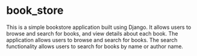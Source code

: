 # book_store

This is a simple bookstore application built using Django. It allows users to browse and search for books, and view details about each book.
The application allows users to browse and search for books. The search functionality allows users to search for books by name or author name.
